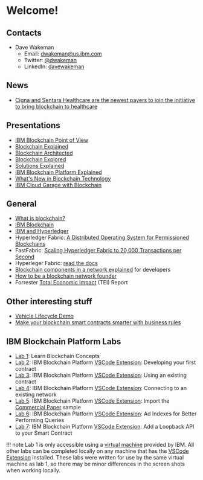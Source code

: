 # Welcome!



## Contacts
- Dave Wakeman
  - Email: [dwakeman@us.ibm.com](mailto:dwakeman@us.ibm.com)
  - Twitter: [@dwakeman](https://twitter.com/dwakeman)
  - LinkedIn: [davewakeman](https://www.linkedin.com/in/davewakeman/)

<a href="" target="_blank"></a>

## News
- <a href="https://www.distilnfo.com/payer/2019/02/21/cigna-sentara-healthcare-join-payer-blockchain-initiative" target="_blank">Cigna and Sentara Healthcare are the newest payers to join the initiative to bring blockchain to healthcare</a>


## Presentations

- <a href="files/IBM-Blockchain-PoV.pdf" target="_blank">IBM Blockchain Point of View</a>
- <a href="https://www.slideshare.net/MattLucas3/blockchain-explained-v513" target="_blank">Blockchain Explained</a>
- <a href="https://www.slideshare.net/MattLucas3/blockchain-architectures-explored-v30" target="_blank">Blockchain Architected</a>
- <a href="https://www.slideshare.net/MattLucas3/blockchain-hyperledger-fabric-explored-v45" target="_blank">Blockchain Explored</a>
- <a href="https://www.slideshare.net/MattLucas3/ibm-blockchain-solutions-explained-v03" target="_blank">Solutions Explained</a>
- <a href="https://www.slideshare.net/MattLucas3/ibm-blockchain-platform-explained-v113" target="_blank">IBM Blockchain Platform Explained</a>
- <a href="https://www.slideshare.net/MattLucas3/blockchain-whats-new-in-hyperledger-fabric-oct-2018" target="_blank">What's New in Blockchain Technology</a>
- <a href="https://www.slideshare.net/MattLucas3/blockchain-ibm-cloud-garages-explained-v11" target="_blank">IBM Cloud Garage with Blockchain</a>



## General


- <a href="https://www.ibm.com/blockchain/what-is-blockchain.html" target="_blank">What is blockchain?</a>
- <a href="http://www.ibm.com/blockchain" target="_blank">IBM Blockchain</a>
- <a href="https://www.ibm.com/blockchain/hyperledger.html" target="_blank">IBM and Hyperledger</a>
- Hyperledger Fabric: <a href="https://arxiv.org/abs/1801.10228v1" target="_blank">A Distributed Operating System for Permissioned Blockchains</a>
- FastFabric: <a href="https://arxiv.org/abs/1901.00910" target="_blank">Scaling Hyperledger Fabric to 20,000 Transactions per Second</a>
- Hyperleger Fabric: <a href="https://hyperledger-fabric.readthedocs.io" target="_blank">read the docs</a>
- <a href="https://www.youtube.com/watch?v=sJaT2L99BUo" target="_blank">Blockchain components in a network explained</a> for developers
- <a href="https://www.ibm.com/account/reg/signup?formid=urx-31528" target="_blank">How to be a blockchain network founder</a>
- Forrester <a href="https://www.ibm.com/account/reg/us-en/signup?formid=urx-33572" target="_blank">Total Economic Impact</a> (TEI) Report


## Other interesting stuff

- <a href="https://www.youtube.com/watch?v=cNvOQp8r0xo&t=244" target="_blank">Vehicle Lifecycle Demo</a>
- <a href="https://www.ibm.com/developerworks/library/mw-1708-mery-blockchain/1708-mery.html" target="_blank">Make your blockchain smart contracts smarter with business rules</a>

<!--
## IBM Blockchain Platform V1 Labs

- <a href="files/Blockchain-PoT-Lab-Workbook-v1.8.1.pdf" target="_blank">Lab Guide</a>
-->

## IBM Blockchain Platform Labs

-  <a href="https://ibm-blockchain-workshop.github.io/docs/Lab1-IBPLearnBlockchainConcepts.pdf" target="_blank">Lab 1</a>: Learn Blockchain Concepts
-  <a href="https://ibm-blockchain-workshop.github.io/docs/Lab2-IBPVSCodeDevelopingyourFirstContract.pdf" target="_blank">Lab 2</a>: IBM Blockchain Platform <a href="https://marketplace.visualstudio.com/items?itemName=IBMBlockchain.ibm-blockchain-platform" target="_blank">VSCode Extension</a>: Developing your first contract
-  <a href="https://ibm-blockchain-workshop.github.io/docs/Lab3-IBPVSCodeExtensionUsinganExistingContract.pdf" target="_blank">Lab 3</a>: IBM Blockchain Platform <a href="https://marketplace.visualstudio.com/items?itemName=IBMBlockchain.ibm-blockchain-platform" target="_blank">VSCode Extension</a>: Using an existing contract
-  <a href="https://ibm-blockchain-workshop.github.io/docs/Lab4-IBPVSCodeExtensionConnecttoExistingNetwork.pdf" target="_blank">Lab 4</a>: IBM Blockchain Platform <a href="https://marketplace.visualstudio.com/items?itemName=IBMBlockchain.ibm-blockchain-platform" target="_blank">VSCode Extension</a>: Connecting to an existing network
-  <a href="https://ibm-blockchain-workshop.github.io/docs/Lab5-IBPVSCodeExtensionImportCommercialPaperSample.pdf" target="_blank">Lab 5</a>: IBM Blockchain Platform <a href="https://marketplace.visualstudio.com/items?itemName=IBMBlockchain.ibm-blockchain-platform" target="_blank">VSCode Extension</a>: Import the <a href="https://hyperledger-fabric.readthedocs.io/en/release-1.4/tutorial/commercial_paper.html" target="_blank">Commercial Paper</a> sample
- <a href="files/Lab6-IBPVSCodeQueriesWithIndexes.pdf" target="_blank">Lab 6</a>: IBM Blockchain Platform <a href="https://marketplace.visualstudio.com/items?itemName=IBMBlockchain.ibm-blockchain-platform" target="_blank">VSCode Extension</a>: Ad Indexes for Better Performing Queries
- <a href="files/lab7-IBPVSCodeAddLoopbackRestfulAPIs.pdf" target="_blank">Lab 7</a>: IBM Blockchain Platform <a href="https://marketplace.visualstudio.com/items?itemName=IBMBlockchain.ibm-blockchain-platform" target="_blank">VSCode Extension</a>: Add a Loopback API to your Smart Contract


!!! note
    Lab 1 is only accessible using a <a href="https://bluedemos.com/show/2340" target="_blank">virtual machine</a> provided by IBM. All other labs can be completed locally on any machine that has the <a href="https://marketplace.visualstudio.com/items?itemName=IBMBlockchain.ibm-blockchain-platform" target="_blank">VSCode Extension</a> installed.  These labs were written for use by the same virtual machine as lab 1, so there may be minor differences in the screen shots when working locally.


<a href="" target="_blank"></a>